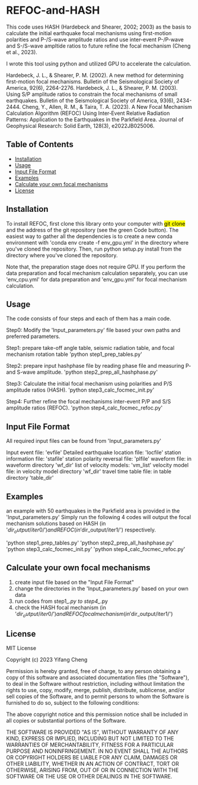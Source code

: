 # REFOC-and-HASH

This code uses HASH (Hardebeck and Shearer, 2002; 2003) as the basis to calculate the initial earthquake focal mechanisms using first-motion polarities and P-/S-wave amplitude ratios and use inter-event P-/P-wave and S-/S-wave ampltide ratios to future refine the focal mechanism (Cheng et al., 2023).

I wrote this tool using python and utilized GPU to accelerate the calculation.


Hardebeck, J. L., & Shearer, P. M. (2002). A new method for determining first-motion focal mechanisms. Bulletin of the Seismological Society of America, 92(6), 2264-2276.
Hardebeck, J. L., & Shearer, P. M. (2003). Using S/P amplitude ratios to constrain the focal mechanisms of small earthquakes. Bulletin of the Seismological Society of America, 93(6), 2434-2444.
Cheng, Y., Allen, R. M., & Taira, T. A. (2023). A New Focal Mechanism Calculation Algorithm (REFOC) Using Inter‐Event Relative Radiation Patterns: Application to the Earthquakes in the Parkfield Area. Journal of Geophysical Research: Solid Earth, 128(3), e2022JB025006.


## Table of Contents

- [Installation](#installation)
- [Usage](#usage)
- [Input File Format](#input-file-format)
- [Examples](#examples)
- [Calculate your own focal mechanisms](#calculate-your-own-focal-mechanisms)
- [License](#license)





## Installation

To install REFOC, first clone this library onto your computer with <mark>git clone</mark>  and the address of the git repository (see the green Code button). The easiest way to gather all the dependencies is to create a new conda environment with 'conda env create -f env_gpu.yml' in the directory where you've cloned the repository. 
Then, run python setup.py install from the directory where you've cloned the repository.

Note that, the preparation stage does not require GPU. If you perform the data preparation and focal mechanism calculation separately, you can use 'env_cpu.yml' for data preparation and 'env_gpu.yml' for focal mechanism calculation.

## Usage

The code consists of four steps and each of them has a main code.

Step0: Modify the 'Input_parameters.py' file based your own paths and preferred parameters.

Step1: prepare take-off angle table, seismic radiation table, and focal mechanism rotation table
'python step1_prep_tables.py'

Step2: prepare input hashphase file by reading phase file and measuring P- and S-wave amplitude.
'python step2_prep_all_hashphase.py'

Step3: Calculate the initial focal mechanism using polarities and P/S amplitude ratios (HASH).
'python step3_calc_focmec_init.py'

Step4: Further refine the focal mechanisms inter-event P/P and S/S amplitude ratios (REFOC).
'python step4_calc_focmec_refoc.py'

## Input File Format

All required input files can be found from 'Input_parameters.py'

Input event file: 'evfile'
Detailed earthquake location file: 'locfile'
station information file: 'stafile'
station polarity reversal file: 'plfile'
waveform file: in waveform directory 'wf_dir'
list of velocity models: 'vm_list'
velocity model file: in velocity model directory 'wf_dir'
travel time table file: in table directory 'table_dir'

## Examples

an example with 50 earthquakes in the Parkfield area is provided in the 'Input_parameters.py'
Simply run the following 4 codes will output the focal mechanism solutions based on HASH (in '$dir_output/iter0/') and REFOC (in '$dir_output/iter1/') respectively.

'python step1_prep_tables.py'
'python step2_prep_all_hashphase.py'
'python step3_calc_focmec_init.py'
'python step4_calc_focmec_refoc.py'


## Calculate your own focal mechanisms

1. create input file based on the "Input File Format"
2. change the directories in the 'Input_parameters.py' based on your own data
3. run codes from step1_*.py to step4_*.py
4. check the HASH focal mechanism (in '$dir_output/iter0/') and REFOC focal mechanism (in '$dir_output/iter1/')

## License

MIT License

Copyright (c) 2023 Yifang Cheng

Permission is hereby granted, free of charge, to any person obtaining a copy
of this software and associated documentation files (the "Software"), to deal
in the Software without restriction, including without limitation the rights
to use, copy, modify, merge, publish, distribute, sublicense, and/or sell
copies of the Software, and to permit persons to whom the Software is
furnished to do so, subject to the following conditions:

The above copyright notice and this permission notice shall be included in all
copies or substantial portions of the Software.

THE SOFTWARE IS PROVIDED "AS IS", WITHOUT WARRANTY OF ANY KIND, EXPRESS OR
IMPLIED, INCLUDING BUT NOT LIMITED TO THE WARRANTIES OF MERCHANTABILITY,
FITNESS FOR A PARTICULAR PURPOSE AND NONINFRINGEMENT. IN NO EVENT SHALL THE
AUTHORS OR COPYRIGHT HOLDERS BE LIABLE FOR ANY CLAIM, DAMAGES OR OTHER
LIABILITY, WHETHER IN AN ACTION OF CONTRACT, TORT OR OTHERWISE, ARISING FROM,
OUT OF OR IN CONNECTION WITH THE SOFTWARE OR THE USE OR OTHER DEALINGS IN THE
SOFTWARE.







